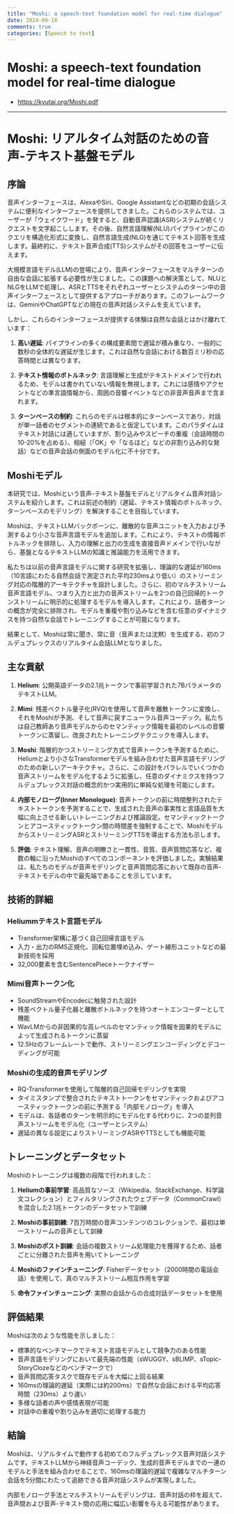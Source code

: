 ```yaml
---
title: "Moshi: a speech-text foundation model for real-time dialogue"
date: 2024-09-18
comments: true
categories: [Speech to text]
---
```


# Moshi: a speech-text foundation model for real-time dialogue
- <https://kyutai.org/Moshi.pdf>

---

# Moshi: リアルタイム対話のための音声-テキスト基盤モデル

## 序論

音声インターフェースは、AlexaやSiri、Google Assistantなどの初期の会話システムに便利なインターフェースを提供してきました。これらのシステムでは、ユーザーが「ウェイクワード」を発すると、自動音声認識(ASR)システムが続くリクエストを文字起こしします。その後、自然言語理解(NLU)パイプラインがこのクエリを構造化形式に変換し、自然言語生成(NLG)を通じてテキスト回答を生成します。最終的に、テキスト音声合成(TTS)システムがその回答をユーザーに伝えます。

大規模言語モデル(LLM)の登場により、音声インターフェースをマルチターンの自由な会話に拡張する必要性が生じました。この課題への解決策として、NLUとNLGをLLMで処理し、ASRとTTSをそれぞれユーザーとシステムのターン中の音声インターフェースとして提供するアプローチがあります。このフレームワークは、GeminiやChatGPTなどの現在の音声対話システムを支えています。

しかし、これらのインターフェースが提供する体験は自然な会話とはかけ離れています：

1. **高い遅延**: パイプラインの多くの構成要素間で遅延が積み重なり、一般的に数秒の全体的な遅延が生じます。これは自然な会話における数百ミリ秒の応答時間とは異なります。

2. **テキスト情報のボトルネック**: 言語理解と生成がテキストドメインで行われるため、モデルは書かれていない情報を無視します。これには感情やアクセントなどの準言語情報から、周囲の音響イベントなどの非音声音声まで含まれます。

3. **ターンベースの制約**: これらのモデルは根本的にターンベースであり、対話が単一話者のセグメントの連続であると仮定しています。このパラダイムはテキスト対話には適していますが、割り込みやスピーチの重複（会話時間の10-20%を占める）、相槌（「OK」や「なるほど」などの非割り込み的な発話）などの音声会話の側面のモデル化に不十分です。

## Moshiモデル

本研究では、Moshiという音声-テキスト基盤モデルとリアルタイム音声対話システムを紹介します。これは前述の制約（遅延、テキスト情報のボトルネック、ターンベースのモデリング）を解決することを目指しています。

Moshiは、テキストLLMバックボーンに、離散的な音声ユニットを入力および予測するより小さな音声言語モデルを追加します。これにより、テキストの情報ボトルネックを排除し、入力の理解と出力の生成を直接音声ドメインで行いながら、基盤となるテキストLLMの知識と推論能力を活用できます。

私たちは以前の音声言語モデルに関する研究を拡張し、理論的な遅延が160ms（10言語にわたる自然会話で測定された平均230msより低い）のストリーミング対応の階層的アーキテクチャを設計しました。さらに、初のマルチストリーム音声言語モデル、つまり入力と出力の音声ストリームを2つの自己回帰的トークンストリームに明示的に処理するモデルを導入します。これにより、話者ターンの概念が完全に排除され、モデルを重複や割り込みなどを含む任意のダイナミクスを持つ自然な会話でトレーニングすることが可能になります。

結果として、Moshiは常に聞き、常に音（音声または沈黙）を生成する、初のフルデュプレックスのリアルタイム会話LLMとなりました。

## 主な貢献

1. **Helium**: 公開英語データの2.1兆トークンで事前学習された7BパラメータのテキストLLM。

2. **Mimi**: 残差ベクトル量子化(RVQ)を使用して音声を離散トークンに変換し、それをMoshiが予測、そして音声に戻すニューラル音声コーデック。私たちは自己教師あり音声モデルからのセマンティック情報を最初のレベルの音響トークンに蒸留し、改良されたトレーニングテクニックを導入します。

3. **Moshi**: 階層的かつストリーミング方式で音声トークンを予測するために、Heliumとより小さなTransformerモデルを組み合わせた音声言語モデリングのための新しいアーキテクチャ。さらに、この設計をパラレルでいくつかの音声ストリームをモデル化するように拡張し、任意のダイナミクスを持つフルデュプレックス対話の概念的かつ実用的に単純な処理を可能にします。

4. **内部モノローグ(Inner Monologue)**: 音声トークンの前に時間整列されたテキストトークンを予測することで、生成された音声の事実性と言語品質を大幅に向上させる新しいトレーニングおよび推論設定。セマンティックトークンとアコースティックトークン間の時間差を強制することで、MoshiモデルからストリーミングASRとストリーミングTTSを導出する方法も示します。

5. **評価**: テキスト理解、音声の明瞭さと一貫性、音質、音声質問応答など、複数の軸に沿ったMoshiのすべてのコンポーネントを評価しました。実験結果は、私たちのモデルが音声モデリングと音声質問応答において既存の音声-テキストモデルの中で最先端であることを示しています。

## 技術的詳細

### Heliummテキスト言語モデル
- Transformer架構に基づく自己回帰言語モデル
- 入力・出力のRMS正規化、回転位置埋め込み、ゲート線形ユニットなどの最新技術を採用
- 32,000要素を含むSentencePieceトークナイザー

### Mimi音声トークン化
- SoundStreamやEncodecに触発された設計
- 残差ベクトル量子化器と離散ボトルネックを持つオートエンコーダーとして機能
- WavLMからの非因果的な高レベルのセマンティック情報を因果的モデルによって生成されるトークンに蒸留
- 12.5Hzのフレームレートで動作、ストリーミングエンコーディングとデコーディングが可能

### Moshiの生成的音声モデリング
- RQ-Transformerを使用して階層的自己回帰モデリングを実現
- タイミスタンプで整合されたテキストトークンをセマンティックおよびアコースティックトークンの前に予測する「内部モノローグ」を導入
- モデルは、各話者のターンを明示的にモデル化する代わりに、2つの並列音声ストリームをモデル化（ユーザーとシステム）
- 遅延の異なる設定によりストリーミングASRやTTSとしても機能可能

## トレーニングとデータセット

Moshiのトレーニングは複数の段階で行われました：

1. **Heliumの事前学習**: 高品質なソース（Wikipedia、StackExchange、科学論文コレクション）とフィルタリングされたウェブデータ（CommonCrawl）を混合した2.1兆トークンのデータセットで訓練

2. **Moshiの事前訓練**: 7百万時間の音声コンテンツのコレクションで、最初は単一ストリームの音声として訓練

3. **Moshiのポスト訓練**: 会話の複数ストリーム処理能力を獲得するため、話者ごとに分離された音声を用いてトレーニング

4. **Moshiのファインチューニング**: Fisherデータセット（2000時間の電話会話）を使用して、真のマルチストリーム相互作用を学習

5. **命令ファインチューニング**: 実際の会話からの合成対話データセットを使用

## 評価結果

Moshiは次のような性能を示しました：

- 標準的なベンチマークでテキスト言語モデルとして競争力のある性能
- 音声言語モデリングにおいて最先端の性能（sWUGGY、sBLIMP、sTopic-StoryClozeなどのベンチマークで）
- 音声質問応答タスクで既存モデルを大幅に上回る結果
- 160msの理論的遅延（実際には約200ms）で自然な会話における平均応答時間（230ms）より速い
- 多様な話者の声や感情表現が可能
- 対話中の重複や割り込みを適切に処理する能力

## 結論

Moshiは、リアルタイムで動作する初めてのフルデュプレックス音声対話システムです。テキストLLMから神経音声コーデック、生成的音声モデルまでの一連のモデルと手法を組み合わせることで、160msの理論的遅延で複雑なマルチターン会話を5分間にわたって追跡できる音声対話システムが実現しました。

内部モノローグ手法とマルチストリームモデリングは、音声対話の枠を超えて、音声間および音声-テキスト間の応用に幅広い影響を与える可能性があります。
